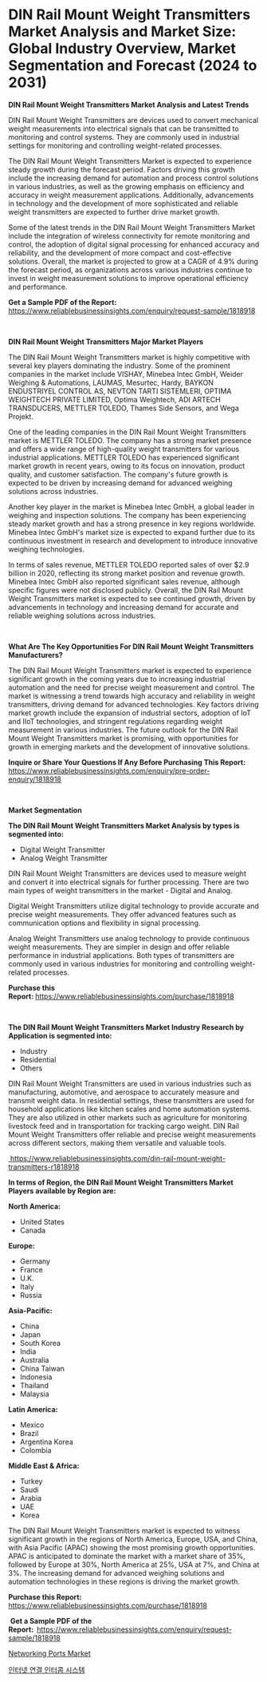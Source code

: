 <p><h1>DIN Rail Mount Weight Transmitters Market Analysis and Market Size: Global Industry Overview, Market Segmentation and Forecast (2024 to 2031)</h1></p><p><strong>DIN Rail Mount Weight Transmitters Market Analysis and Latest Trends</strong></p>
<p><p>DIN Rail Mount Weight Transmitters are devices used to convert mechanical weight measurements into electrical signals that can be transmitted to monitoring and control systems. They are commonly used in industrial settings for monitoring and controlling weight-related processes.</p><p>The DIN Rail Mount Weight Transmitters Market is expected to experience steady growth during the forecast period. Factors driving this growth include the increasing demand for automation and process control solutions in various industries, as well as the growing emphasis on efficiency and accuracy in weight measurement applications. Additionally, advancements in technology and the development of more sophisticated and reliable weight transmitters are expected to further drive market growth.</p><p>Some of the latest trends in the DIN Rail Mount Weight Transmitters Market include the integration of wireless connectivity for remote monitoring and control, the adoption of digital signal processing for enhanced accuracy and reliability, and the development of more compact and cost-effective solutions. Overall, the market is projected to grow at a CAGR of 4.9% during the forecast period, as organizations across various industries continue to invest in weight measurement solutions to improve operational efficiency and performance.</p></p>
<p><strong>Get a Sample PDF of the Report:&nbsp;</strong> <a href="https://www.reliablebusinessinsights.com/enquiry/request-sample/1818918">https://www.reliablebusinessinsights.com/enquiry/request-sample/1818918</a></p>
<p>&nbsp;</p>
<p><strong>DIN Rail Mount Weight Transmitters Major Market Players</strong></p>
<p><p>The DIN Rail Mount Weight Transmitters market is highly competitive with several key players dominating the industry. Some of the prominent companies in the market include VISHAY, Minebea Intec GmbH, Weider Weighing & Automations, LAUMAS, Mesurtec, Hardy, BAYKON ENDUSTRIYEL CONTROL AS, NEVTON TARTI SISTEMLERI, OPTIMA WEIGHTECH PRIVATE LIMITED, Optima Weightech, ADI ARTECH TRANSDUCERS, METTLER TOLEDO, Thames Side Sensors, and Wega Projekt.</p><p>One of the leading companies in the DIN Rail Mount Weight Transmitters market is METTLER TOLEDO. The company has a strong market presence and offers a wide range of high-quality weight transmitters for various industrial applications. METTLER TOLEDO has experienced significant market growth in recent years, owing to its focus on innovation, product quality, and customer satisfaction. The company's future growth is expected to be driven by increasing demand for advanced weighing solutions across industries.</p><p>Another key player in the market is Minebea Intec GmbH, a global leader in weighing and inspection solutions. The company has been experiencing steady market growth and has a strong presence in key regions worldwide. Minebea Intec GmbH's market size is expected to expand further due to its continuous investment in research and development to introduce innovative weighing technologies.</p><p>In terms of sales revenue, METTLER TOLEDO reported sales of over $2.9 billion in 2020, reflecting its strong market position and revenue growth. Minebea Intec GmbH also reported significant sales revenue, although specific figures were not disclosed publicly. Overall, the DIN Rail Mount Weight Transmitters market is expected to see continued growth, driven by advancements in technology and increasing demand for accurate and reliable weighing solutions across industries.</p></p>
<p>&nbsp;</p>
<p><strong>What Are The Key Opportunities For DIN Rail Mount Weight Transmitters Manufacturers?</strong></p>
<p><p>The DIN Rail Mount Weight Transmitters market is expected to experience significant growth in the coming years due to increasing industrial automation and the need for precise weight measurement and control. The market is witnessing a trend towards high accuracy and reliability in weight transmitters, driving demand for advanced technologies. Key factors driving market growth include the expansion of industrial sectors, adoption of IoT and IIoT technologies, and stringent regulations regarding weight measurement in various industries. The future outlook for the DIN Rail Mount Weight Transmitters market is promising, with opportunities for growth in emerging markets and the development of innovative solutions.</p></p>
<p><strong>Inquire or Share Your Questions If Any Before Purchasing This Report:</strong> <a href="https://www.reliablebusinessinsights.com/enquiry/pre-order-enquiry/1818918">https://www.reliablebusinessinsights.com/enquiry/pre-order-enquiry/1818918</a></p>
<p>&nbsp;</p>
<p><strong>Market Segmentation</strong></p>
<p><strong>The DIN Rail Mount Weight Transmitters Market Analysis by types is segmented into:</strong></p>
<p><ul><li>Digital Weight Transmitter</li><li>Analog Weight Transmitter</li></ul></p>
<p><p>DIN Rail Mount Weight Transmitters are devices used to measure weight and convert it into electrical signals for further processing. There are two main types of weight transmitters in the market - Digital and Analog. </p><p>Digital Weight Transmitters utilize digital technology to provide accurate and precise weight measurements. They offer advanced features such as communication options and flexibility in signal processing.</p><p>Analog Weight Transmitters use analog technology to provide continuous weight measurements. They are simpler in design and offer reliable performance in industrial applications. Both types of transmitters are commonly used in various industries for monitoring and controlling weight-related processes.</p></p>
<p><strong>Purchase this Report:&nbsp;</strong><a href="https://www.reliablebusinessinsights.com/purchase/1818918">https://www.reliablebusinessinsights.com/purchase/1818918</a></p>
<p>&nbsp;</p>
<p><strong>The DIN Rail Mount Weight Transmitters Market Industry Research by Application is segmented into:</strong></p>
<p><ul><li>Industry</li><li>Residential</li><li>Others</li></ul></p>
<p><p>DIN Rail Mount Weight Transmitters are used in various industries such as manufacturing, automotive, and aerospace to accurately measure and transmit weight data. In residential settings, these transmitters are used for household applications like kitchen scales and home automation systems. They are also utilized in other markets such as agriculture for monitoring livestock feed and in transportation for tracking cargo weight. DIN Rail Mount Weight Transmitters offer reliable and precise weight measurements across different sectors, making them versatile and valuable tools.</p></p>
<p><a href="https://www.reliablebusinessinsights.com/din-rail-mount-weight-transmitters-r1818918">&nbsp;https://www.reliablebusinessinsights.com/din-rail-mount-weight-transmitters-r1818918</a></p>
<p><strong>In terms of Region, the DIN Rail Mount Weight Transmitters Market Players available by Region are:</strong></p>
<p>
    <p> <strong> North America: </strong>
        <ul>
            <li>United States</li>
            <li>Canada</li>
        </ul>
        </p> 
    <p> <strong> Europe: </strong>
        <ul>
            <li>Germany</li>
            <li>France</li>
            <li>U.K.</li>
            <li>Italy</li>
            <li>Russia</li>
        </ul>
        </p> 
    <p> <strong> Asia-Pacific: </strong>
        <ul>
            <li>China</li>
            <li>Japan</li>
            <li>South Korea</li>
            <li>India</li>
            <li>Australia</li>
            <li>China Taiwan</li>
            <li>Indonesia</li>
            <li>Thailand</li>
            <li>Malaysia</li>
        </ul>
        </p> 
    <p> <strong> Latin America: </strong>
        <ul>
            <li>Mexico</li>
            <li>Brazil</li>
            <li>Argentina Korea</li>
            <li>Colombia</li>
        </ul>
        </p> 
    <p> <strong> Middle East & Africa: </strong>
        <ul>
            <li>Turkey</li>
            <li>Saudi</li>
            <li>Arabia</li>
            <li>UAE</li>
            <li>Korea</li>
        </ul>
    </p>
    </p>
<p><p>The DIN Rail Mount Weight Transmitters market is expected to witness significant growth in the regions of North America, Europe, USA, and China, with Asia Pacific (APAC) showing the most promising growth opportunities. APAC is anticipated to dominate the market with a market share of 35%, followed by Europe at 30%, North America at 25%, USA at 7%, and China at 3%. The increasing demand for advanced weighing solutions and automation technologies in these regions is driving the market growth.</p></p>
<p><strong>Purchase this Report: </strong><a href="https://www.reliablebusinessinsights.com/purchase/1818918">https://www.reliablebusinessinsights.com/purchase/1818918</a></p>
<p>&nbsp;<strong>Get a Sample PDF of the Report:&nbsp;&nbsp;</strong><a href="https://www.reliablebusinessinsights.com/enquiry/request-sample/1818918">https://www.reliablebusinessinsights.com/enquiry/request-sample/1818918</a></p>
<p><strong></strong></p>
<p><p><a href="https://github.com/dmmanir420/Market-Research-Report-List-1/blob/main/networking-ports-market.md">Networking Ports Market</a></p><p><a href="https://github.com/marufmohassin05/Market-Research-Report-List-1/blob/main/6622353157634.md">인터넷 연결 인터콤 시스템</a></p></p>
